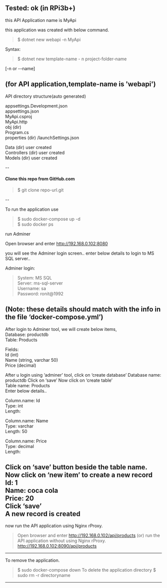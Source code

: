 Tested: ok (in RPi3b+)
--

this API Application name is MyApi

this application was created with below command.

    
> $ dotnet new webapi -n MyApi

Syntax:    
> $ dotnet new template-name - n project-folder-name

[-n or --name]

(for API application,template-name is 'webapi')
--
API directory structure(auto generated)    
    
appsettings.Development.json   
appsettings.json   
MyApi.csproj   
MyApi.http   
obj (dir)   
Program.cs    
properties (dir) /launchSettings.json   
     
Data (dir) user created    
Controllers (dir) user created    
Models (dir) user created   
    
--

#### Clone this repo from GitHub.com
> $ git clone repo-url.git

--

To run the application use
> $ sudo docker-compose up -d   
$ sudo docker ps

run Adminer

Open browser and enter
http://192.168.0.102:8080

you will see the Adminer login screen..
enter below details to login to MS SQL server..
    
Adminer login:   
> System: MS SQL  
Server: ms-sql-server    
Username: sa     
Password: ronit@1992   
  
(Note: these details should match with 
the info in the file ‘docker-compose.yml’)
--
After login to Adminer tool, we will create below items,  
Database: productdb  
Table:  Products   
   
Fields:   
Id (int)  
Name (string, varchar 50)  
Price (decimal)  
  
After u login using ‘adminer' tool,
click on ‘create database’ 
Database name: productdb
Click on ‘save’ 
Now click on ‘create table’  
Table name: Products  
Enter below details.. 
   
Column.name: Id   
Type: int   
Length:    
    
Column.name: Name    
Type: varchar    
Length: 50    
    
Column.name: Price     
Type: decimal     
Length:     

Click on ‘save’ button beside the table name. 
Now click on ‘new item’ to create a new record    
Id: 1    
Name: coca cola    
Price: 20    
Click ‘save’   
A new record is created    
----

now run the API application using Nginx rProxy.

> Open browser and enter
> http://192.168.0.102/api/products
(or)
run the API application without using Nginx rProxy.
> http://192.168.0.102:8090/api/products 
----
To remove the application.
> $ sudo docker-compose down 
To delete the application directory 
> $ sudo rm -r directoryname 
----